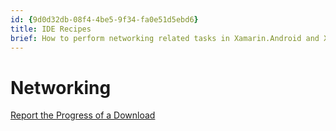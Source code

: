 ```yaml
---
id: {9d0d32db-08f4-4be5-9f34-fa0e51d5ebd6}  
title: IDE Recipes  
brief: How to perform networking related tasks in Xamarin.Android and Xamarin.iOS.  
---
```


# Networking

 [Report the Progress of a Download ](download_progress)